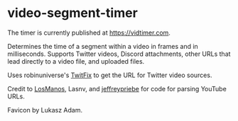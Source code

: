 # video-segment-timer
The timer is currently published at https://vidtimer.com.

Determines the time of a segment within a video in frames and in milliseconds.
Supports Twitter videos, Discord attachments, other URLs that lead directly to a video file, and uploaded files.

Uses robinuniverse's [TwitFix](https://github.com/robinuniverse/TwitFix) to get the URL for Twitter video sources.

Credit to [LosManos](https://github.com/LosManos), Lasnv, and [jeffreypriebe](https://github.com/jeffreypriebe) for code for parsing YouTube URLs.

Favicon by Lukasz Adam.
